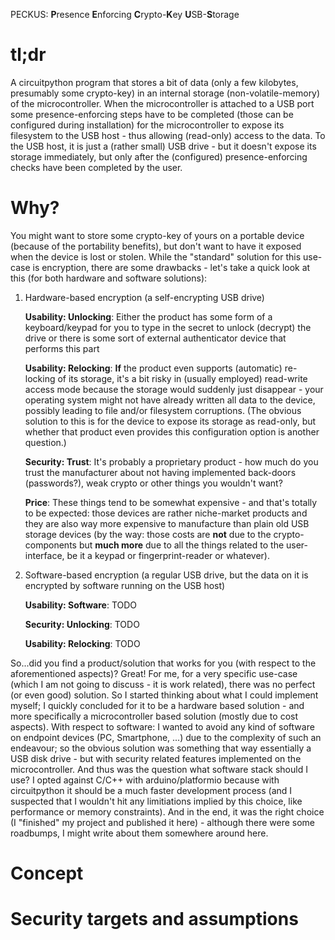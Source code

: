 PECKUS: **P**resence **E**nforcing **C**rypto-**K**ey **U**SB-**S**torage

# tl;dr
A circuitpython program that stores a bit of data (only a few kilobytes, presumably some crypto-key) in an internal storage (non-volatile-memory) of the microcontroller. When the microcontroller is attached to a USB port some presence-enforcing steps have to be completed (those can be configured during installation) for the microcontroller to expose its filesystem to the USB host - thus allowing (read-only) access to the data. To the USB host, it is just a (rather small) USB drive - but it doesn't expose its storage immediately, but only after the (configured) presence-enforcing checks have been completed by the user.

# Why?
You might want to store some crypto-key of yours on a portable device (because of the  portability benefits), but don't want to have it exposed when the device is lost or stolen. While the "standard" solution for this use-case is encryption, there are some drawbacks - let's take a quick look at this (for both hardware and software solutions):

1. Hardware-based encryption (a self-encrypting USB drive)

   **Usability: Unlocking**: Either the product has some form of a keyboard/keypad for you to type in the secret to unlock (decrypt) the drive or there is some sort of external authenticator device that performs this part

   **Usability: Relocking**: **If** the product even supports (automatic) re-locking of its storage, it's a bit risky in (usually employed) read-write access mode because the storage would suddenly just disappear - your operating system might not have already written all data to the device, possibly leading to file and/or filesystem corruptions. (The obvious solution to this is for the device to expose its storage as read-only, but whether that product even provides this configuration option is another question.)

   **Security: Trust**: It's probably a proprietary product - how much do you trust the manufacturer about not having implemented back-doors (passwords?), weak crypto or other things you wouldn't want?

   **Price**: These things tend to be somewhat expensive - and that's totally to be expected: those devices are rather niche-market products and they are also way more expensive to manufacture than plain old USB storage devices (by the way: those costs are __not__ due to the crypto-components but __much more__ due to all the things related to the user-interface, be it a keypad or fingerprint-reader or whatever).

2. Software-based encryption (a regular USB drive, but the data on it is encrypted by software running on the USB host)

   **Usability: Software**: TODO

   **Security: Unlocking**: TODO

   **Usability: Relocking**: TODO

So...did you find a product/solution that works for you (with respect to the aforementioned aspects)? Great! For me, for a very specific use-case (which I am not going to discuss - it is work related), there was no perfect (or even good) solution. So I started thinking about what I could implement myself; I quickly concluded for it to be a hardware based solution - and more specifically a microcontroller based solution (mostly due to cost aspects). With respect to software: I wanted to avoid any kind of software on endpoint devices (PC, Smartphone, ...) due to the complexity of such an endeavour; so the obvious solution was something that way essentially a USB disk drive - but with security related features implemented on the microcontroller. And thus was the question what software stack should I use? I opted against C/C++ with arduino/platformio because with circuitpython it should be a much faster development process (and I suspected that I wouldn't hit any limitiations implied by this choice, like performance or memory constraints). And in the end, it was the right choice (I "finished" my project and published it here) - although there were some roadbumps, I might write about them somewhere around here.

# Concept


# Security targets and assumptions


